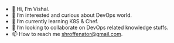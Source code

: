- 👋 Hi, I’m Vishal.
- 👀 I’m interested and curious about DevOps world.
- 🌱 I’m currently learning K8S & Chef.
- 💞️ I’m looking to collaborate on DevOps related knowledge stuffs.
- 📫 How to reach me shroffenator@gmail.com.

<!---
shroffenator/shroffenator is a ✨ special ✨ repository because its `README.md` (this file) appears on your GitHub profile.
You can click the Preview link to take a look at your changes.
--->
